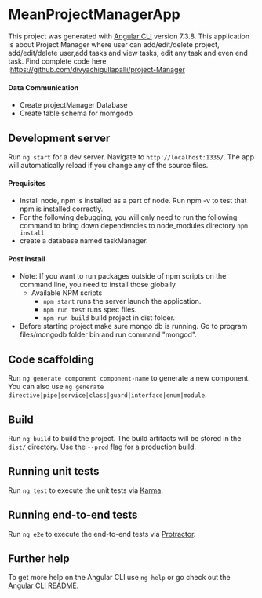 # MeanProjectManagerApp

This project was generated with [Angular CLI](https://github.com/angular/angular-cli) version 7.3.8.
 This application is about Project Manager where user can add/edit/delete project, add/edit/delete user,add tasks and view tasks, edit any task and even end task. 
    Find complete code here :https://github.com/divyachigullapalli/project-Manager


#### Data Communication 
* Create projectManager Database
* Create table schema for momgodb

## Development server

Run `ng start` for a dev server. Navigate to `http://localhost:1335/`. The app will automatically reload if you change any of the source files.

#### Prequisites
* Install node, npm is installed as a part of node. Run npm -v to test that npm is installed correctly. 
* For the following debugging, you will only need to run the following command to bring down dependencies to node_modules directory
  `npm install` 
* create a database named taskManager. 

#### Post Install 

* Note: If you want to run packages outside of npm scripts on the command line, you need to install those globally
  * Available NPM scripts
    * `npm start` runs the server launch the application.
    * `npm run test` runs spec files. 
    * `npm run build` build project in dist folder. 
* Before starting project make sure mongo db is running. Go to program files/mongodb folder bin and run command "mongod". 


## Code scaffolding

Run `ng generate component component-name` to generate a new component. You can also use `ng generate directive|pipe|service|class|guard|interface|enum|module`.

## Build

Run `ng build` to build the project. The build artifacts will be stored in the `dist/` directory. Use the `--prod` flag for a production build.

## Running unit tests

Run `ng test` to execute the unit tests via [Karma](https://karma-runner.github.io).

## Running end-to-end tests

Run `ng e2e` to execute the end-to-end tests via [Protractor](http://www.protractortest.org/).

## Further help

To get more help on the Angular CLI use `ng help` or go check out the [Angular CLI README](https://github.com/angular/angular-cli/blob/master/README.md).
